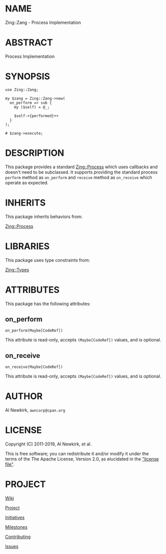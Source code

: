 # NAME

Zing::Zang - Process Implementation

# ABSTRACT

Process Implementation

# SYNOPSIS

    use Zing::Zang;

    my $zang = Zing::Zang->new(
      on_perform => sub {
        my ($self) = @_;

        $self->{performed}++
      }
    );

    # $zang->execute;

# DESCRIPTION

This package provides a standard [Zing::Process](https://metacpan.org/pod/Zing%3A%3AProcess) which uses callbacks and
doesn't need to be subclassed. It supports providing the standard process
`perform` method as `on_perform` and `receive` method as `on_receive` which
operate as expected.

# INHERITS

This package inherits behaviors from:

[Zing::Process](https://metacpan.org/pod/Zing%3A%3AProcess)

# LIBRARIES

This package uses type constraints from:

[Zing::Types](https://metacpan.org/pod/Zing%3A%3ATypes)

# ATTRIBUTES

This package has the following attributes:

## on\_perform

    on_perform(Maybe[CodeRef])

This attribute is read-only, accepts `(Maybe[CodeRef])` values, and is optional.

## on\_receive

    on_receive(Maybe[CodeRef])

This attribute is read-only, accepts `(Maybe[CodeRef])` values, and is optional.

# AUTHOR

Al Newkirk, `awncorp@cpan.org`

# LICENSE

Copyright (C) 2011-2019, Al Newkirk, et al.

This is free software; you can redistribute it and/or modify it under the terms
of the The Apache License, Version 2.0, as elucidated in the ["license
file"](https://github.com/iamalnewkirk/zing/blob/master/LICENSE).

# PROJECT

[Wiki](https://github.com/iamalnewkirk/zing/wiki)

[Project](https://github.com/iamalnewkirk/zing)

[Initiatives](https://github.com/iamalnewkirk/zing/projects)

[Milestones](https://github.com/iamalnewkirk/zing/milestones)

[Contributing](https://github.com/iamalnewkirk/zing/blob/master/CONTRIBUTE.md)

[Issues](https://github.com/iamalnewkirk/zing/issues)
